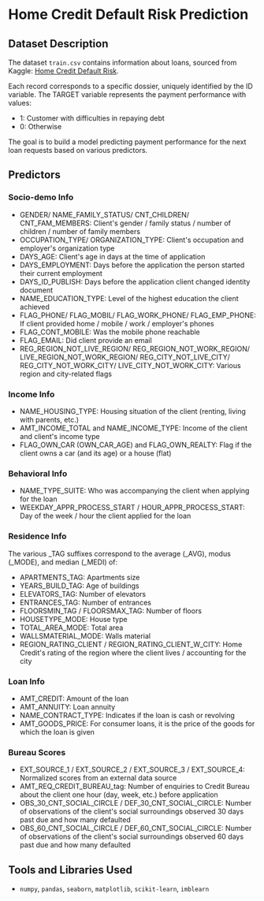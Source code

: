 # Home Credit Default Risk Prediction

## Dataset Description
The dataset `train.csv` contains information about loans, sourced from Kaggle: [Home Credit Default Risk](https://www.kaggle.com/c/home-credit-default-risk).

Each record corresponds to a specific dossier, uniquely identified by the ID variable. The TARGET variable represents the payment performance with values:
- 1: Customer with difficulties in repaying debt
- 0: Otherwise

The goal is to build a model predicting payment performance for the next loan requests based on various predictors.

## Predictors

### Socio-demo Info
- GENDER/ NAME_FAMILY_STATUS/ CNT_CHILDREN/ CNT_FAM_MEMBERS: Client's gender / family status / number of children / number of family members
- OCCUPATION_TYPE/ ORGANIZATION_TYPE: Client's occupation and employer's organization type
- DAYS_AGE: Client's age in days at the time of application
- DAYS_EMPLOYMENT: Days before the application the person started their current employment
- DAYS_ID_PUBLISH: Days before the application client changed identity document
- NAME_EDUCATION_TYPE: Level of the highest education the client achieved
- FLAG_PHONE/ FLAG_MOBIL/ FLAG_WORK_PHONE/ FLAG_EMP_PHONE: If client provided home / mobile / work / employer's phones
- FLAG_CONT_MOBILE: Was the mobile phone reachable
- FLAG_EMAIL: Did client provide an email
- REG_REGION_NOT_LIVE_REGION/ REG_REGION_NOT_WORK_REGION/ LIVE_REGION_NOT_WORK_REGION/ REG_CITY_NOT_LIVE_CITY/ REG_CITY_NOT_WORK_CITY/ LIVE_CITY_NOT_WORK_CITY: Various region and city-related flags

### Income Info
- NAME_HOUSING_TYPE: Housing situation of the client (renting, living with parents, etc.)
- AMT_INCOME_TOTAL and NAME_INCOME_TYPE: Income of the client and client's income type
- FLAG_OWN_CAR (OWN_CAR_AGE) and FLAG_OWN_REALTY: Flag if the client owns a car (and its age) or a house (flat)

### Behavioral Info
- NAME_TYPE_SUITE: Who was accompanying the client when applying for the loan
- WEEKDAY_APPR_PROCESS_START / HOUR_APPR_PROCESS_START: Day of the week / hour the client applied for the loan

### Residence Info
The various _TAG suffixes correspond to the average (_AVG), modus (_MODE), and median (_MEDI) of:
- APARTMENTS_TAG: Apartments size
- YEARS_BUILD_TAG: Age of buildings
- ELEVATORS_TAG: Number of elevators
- ENTRANCES_TAG: Number of entrances
- FLOORSMIN_TAG / FLOORSMAX_TAG: Number of floors
- HOUSETYPE_MODE: House type
- TOTAL_AREA_MODE: Total area
- WALLSMATERIAL_MODE: Walls material
- REGION_RATING_CLIENT / REGION_RATING_CLIENT_W_CITY: Home Credit's rating of the region where the client lives / accounting for the city

### Loan Info
- AMT_CREDIT: Amount of the loan
- AMT_ANNUITY: Loan annuity
- NAME_CONTRACT_TYPE: Indicates if the loan is cash or revolving
- AMT_GOODS_PRICE: For consumer loans, it is the price of the goods for which the loan is given

### Bureau Scores
- EXT_SOURCE_1 / EXT_SOURCE_2 / EXT_SOURCE_3 / EXT_SOURCE_4: Normalized scores from an external data source
- AMT_REQ_CREDIT_BUREAU_tag: Number of enquiries to Credit Bureau about the client one hour (day, week, etc.) before application
- OBS_30_CNT_SOCIAL_CIRCLE / DEF_30_CNT_SOCIAL_CIRCLE: Number of observations of the client's social surroundings observed 30 days past due and how many defaulted
- OBS_60_CNT_SOCIAL_CIRCLE / DEF_60_CNT_SOCIAL_CIRCLE: Number of observations of the client's social surroundings observed 60 days past due and how many defaulted

## Tools and Libraries Used
- `numpy`, `pandas`, `seaborn`, `matplotlib`, `scikit-learn`, `imblearn`
